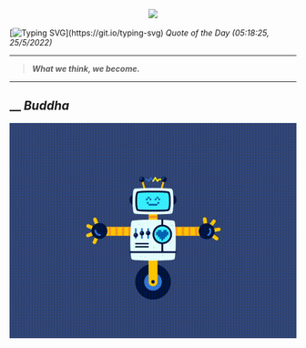 <p align='center'><img src='https://komarev.com/ghpvc/?username=hungpurdie&label=Total+Vistors&color=brightgreen&style=plastic'></p> 


 [![Typing SVG](https://readme-typing-svg.herokuapp.com?font=Press+Start+2P&color=C2F784&size=35&width=900&height=100&lines=Hello+World%2C+I'm+Hung+!)](https://git.io/typing-svg) 
 _Quote of the Day (05:18:25, 25/5/2022)_
___
>**_What we think, we become._**
___
## __ **_Buddha_** 
<p align="center"><img src="src/assets/images/robot-dancing-dribble.gif"/></p>